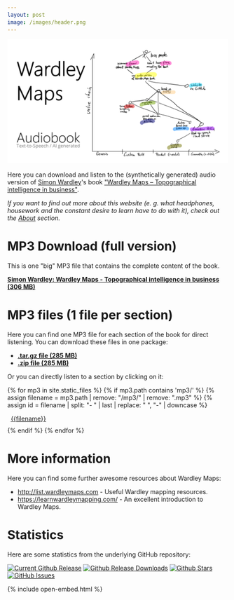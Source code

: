 ```yaml
---
layout: post
image: /images/header.png
---
```



![A Wardley Map sketch that characterizes the main ideas about this audiobook version of Simon Wardley's book.](images/header.png)

Here you can download and listen to the (synthetically generated) audio version of [Simon Wardley](https://twitter.com/swardley)'s book ["Wardley Maps &ndash; Topographical intelligence in business"](https://medium.com/wardleymaps).

_If you want to find out more about this website (e. g. what headphones, housework and the constant desire to learn have to do with it), check out the [About](./about/) section._

# MP3 Download (full version)

This is one "big" MP3 file that contains the complete content of the book. 

<b><a href="https://github.com/feststelltaste/wardley-maps-audiobook/releases/download/v1.0/Simon_Wardley_-_Wardley_Maps_-_Topographical_intelligence_in_business_v1.0.mp3">Simon Wardley: Wardley Maps - Topographical intelligence in business (306 MB)</a></b>

# MP3 files (1 file per section)

Here you can find one MP3 file for each section of the book for direct listening. You can download these files in one package:
* [**.tar.gz file (285 MB)**](https://github.com/feststelltaste/wardley-maps-audiobook/releases/download/v1.0/wardley-maps-audiobook-v1.0.tar.gz)
* [**.zip file (285 MB)**](https://github.com/feststelltaste/wardley-maps-audiobook/releases/download/v1.0/wardley-maps-audiobook-v1.0.zip)

Or you can directly listen to a section by clicking on it:

{% for mp3 in site.static_files %}
{% if mp3.path contains 'mp3/' %}
{% assign filename = mp3.path | remove: "/mp3/" | remove: ".mp3" %}
{% assign id = filename | split: "- " | last | replace: " ", "-" | downcase %}
<div style="padding-bottom: 10px">
<a href="#{{id | escape}}" name="{{id | escape}}"><i class="fa fa-link"></i></a>&nbsp;&nbsp;<a href="{{ site.baseurl }}{{ mp3.path | escape }}">{{filename}}</a>
</div>
{% endif %}
{% endfor %}


# More information

Here you can find some further awesome resources about Wardley Maps:
- <http://list.wardleymaps.com> - Useful Wardley mapping resources.
- <https://learnwardleymapping.com/> - An excellent introduction to Wardley Maps.

# Statistics
Here are some statistics from the underlying GitHub repository:

[![Current Github Release](https://img.shields.io/github/v/release/feststelltaste/wardley-maps-audiobook)](https://github.com/feststelltaste/wardley-maps-audiobook/releases)
[![Github Release Downloads](https://img.shields.io/github/downloads/feststelltaste/wardley-maps-audiobook/total?label=downloads%20%28since%20Feb%2011%2C%202021%29)](https://tooomm.github.io/github-release-stats/?username=feststelltaste&repository=wardley-maps-audiobook)
[![Github Stars](https://img.shields.io/github/stars/feststelltaste/wardley-maps-audiobook?style=social)](https://github.com/feststelltaste/wardley-maps-audiobook/stargazers)
[![GitHub Issues](https://img.shields.io/github/issues-raw/feststelltaste/wardley-maps-audiobook)](https://github.com/feststelltaste/wardley-maps-audiobook/issues)



{% include open-embed.html %}
